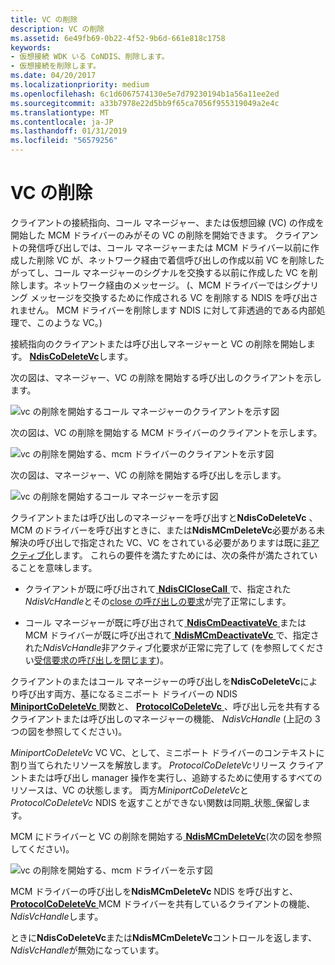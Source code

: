 ```yaml
---
title: VC の削除
description: VC の削除
ms.assetid: 6e49fb69-0b22-4f52-9b6d-661e818c1758
keywords:
- 仮想接続 WDK いる CoNDIS、削除します。
- 仮想接続を削除します。
ms.date: 04/20/2017
ms.localizationpriority: medium
ms.openlocfilehash: 6c1d6067574130e5e7d79230194b1a56a11ee2ed
ms.sourcegitcommit: a33b7978e22d5bb9f65ca7056f955319049a2e4c
ms.translationtype: MT
ms.contentlocale: ja-JP
ms.lasthandoff: 01/31/2019
ms.locfileid: "56579256"
---
```

# <a name="deleting-a-vc"></a>VC の削除





クライアントの接続指向、コール マネージャー、または仮想回線 (VC) の作成を開始した MCM ドライバーのみがその VC の削除を開始できます。 クライアントの発信呼び出しでは、コール マネージャーまたは MCM ドライバー以前に作成した削除 VC が、ネットワーク経由で着信呼び出しの作成以前 VC を削除したがってし、コール マネージャーのシグナルを交換する以前に作成した VC を削除します。ネットワーク経由のメッセージ。 (、MCM ドライバーではシグナリング メッセージを交換するために作成される VC を削除する NDIS を呼び出されません。 MCM ドライバーを削除します NDIS に対して非透過的である内部処理で、このような VC。)

接続指向のクライアントまたは呼び出しマネージャーと VC の削除を開始します。 [ **NdisCoDeleteVc**](https://msdn.microsoft.com/library/windows/hardware/ff561698)します。

次の図は、マネージャー、VC の削除を開始する呼び出しのクライアントを示します。

![vc の削除を開始するコール マネージャーのクライアントを示す図](images/cm-09.png)

次の図は、VC の削除を開始する MCM ドライバーのクライアントを示します。

![vc の削除を開始する、mcm ドライバーのクライアントを示す図](images/fig1-09.png)

次の図は、マネージャー、VC の削除を開始する呼び出しを示します。

![vc の削除を開始するコール マネージャーを示す図](images/cm-10.png)

クライアントまたは呼び出しのマネージャーを呼び出すと**NdisCoDeleteVc** 、MCM のドライバーを呼び出すときに、または**NdisMCmDeleteVc**必要がある未解決の呼び出しで指定された VC、VC をされている必要がありますは既に[非アクティブ化](deactivating-a-vc.md)します。 これらの要件を満たすためには、次の条件が満たされていることを意味します。

-   クライアントが既に呼び出されて[ **NdisClCloseCall** ](https://msdn.microsoft.com/library/windows/hardware/ff561627)で、指定された*NdisVcHandle*とその[close の呼び出しの要求](client-initiated-request-to-close-a-call.md)が完了正常にします。

-   コール マネージャーが既に呼び出されて[ **NdisCmDeactivateVc** ](https://msdn.microsoft.com/library/windows/hardware/ff561657)または MCM ドライバーが既に呼び出されて[ **NdisMCmDeactivateVc** ](https://msdn.microsoft.com/library/windows/hardware/ff562818)で、指定された*NdisVcHandle*非アクティブ化要求が正常に完了して (を参照してください[受信要求の呼び出しを閉じます](incoming-request-to-close-a-call.md))。

クライアントのまたはコール マネージャーの呼び出しを**NdisCoDeleteVc**により呼び出す両方、基になるミニポート ドライバーの NDIS [ **MiniportCoDeleteVc** ](https://msdn.microsoft.com/library/windows/hardware/ff559358)関数と、 [ **ProtocolCoDeleteVc** ](https://msdn.microsoft.com/library/windows/hardware/ff570253) 、呼び出し元を共有するクライアントまたは呼び出しのマネージャーの機能、 *NdisVcHandle* (上記の 3 つの図を参照してください)。

*MiniportCoDeleteVc* VC VC、として、ミニポート ドライバーのコンテキストに割り当てられたリソースを解放します。 *ProtocolCoDeleteVc*リリース クライアントまたは呼び出し manager 操作を実行し、追跡するために使用するすべてのリソースは、VC の状態します。 両方*MiniportCoDeleteVc*と*ProtocolCoDeleteVc* NDIS を返すことができない関数は同期\_状態\_保留します。

MCM にドライバーと VC の削除を開始する[ **NdisMCmDeleteVc**](https://msdn.microsoft.com/library/windows/hardware/ff562819)(次の図を参照してください)。

![vc の削除を開始する、mcm ドライバーを示す図 ](images/fig1-10.png)

MCM ドライバーの呼び出しを**NdisMCmDeleteVc** NDIS を呼び出すと、 [ **ProtocolCoDeleteVc** ](https://msdn.microsoft.com/library/windows/hardware/ff570253) MCM ドライバーを共有しているクライアントの機能、 *NdisVcHandle*します。

ときに**NdisCoDeleteVc**または**NdisMCmDeleteVc**コントロールを返します、 *NdisVcHandle*が無効になっています。

 

 





